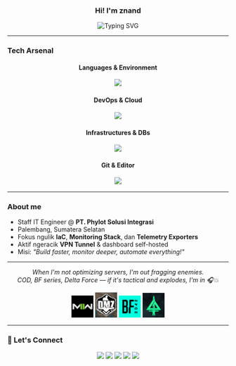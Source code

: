 <h3 align="center">Hi! I'm znand </h3>

<p align="center">
  <img src="https://readme-typing-svg.herokuapp.com?font=Fira+Code&size=22&pause=1000&color=F7941D&center=true&vCenter=true&width=800&lines=+DevOps+%7C+Cloud+%7C+Infra+Enthusiast;Prometheus+%7C+Python+%7C+Golang+Dev;+Exploring:+K8s,+Terraform,+Ansible,+GrafanaStack" alt="Typing SVG" />
</p>

---

### Tech Arsenal

<div align="center">

#### Languages & Environment
<img src="https://skillicons.dev/icons?i=go,python,bash,js,linux,debian&perline=8" />

#### DevOps & Cloud
<img src="https://skillicons.dev/icons?i=docker,kubernetes,terraform,aws,cloudflare,githubactions&perline=8" />

#### Infrastructures & DBs
<img src="https://skillicons.dev/icons?i=grafana,prometheus,mysql,sqlite,nginx&perline=8" />

#### Git & Editor
<img src="https://skillicons.dev/icons?i=git,github,gitlab,vscode&perline=8" />

</div>

---

### About me

- Staff IT Engineer @ **PT. Phylot Solusi Integrasi**
- Palembang, Sumatera Selatan
- Fokus ngulik **IaC**, **Monitoring Stack**, dan **Telemetry Exporters**
- Aktif ngeracik **VPN Tunnel** & dashboard self-hosted  
- Misi: *"Build faster, monitor deeper, automate everything!"*

---

<div align="center">
  <em>When I'm not optimizing servers, I'm out fragging enemies.<br>
  COD, BF series, Delta Force — if it's tactical and explodes, I'm in 🎧💥 </em>
</div>

<p align="center">
  <img src="assets/mw2.jpeg" width="50" title="COD MW2" />
  <img src="assets/dmz.jpg" width="50" title="DMZ Warzone" />
  <img src="assets/bf2042.png" width="50" title="Battlefield 2042" />
  <img src="assets/deltaforce03.jpg" width="50" title="Delta Force" />
</p>

---

### 🔗 Let's Connect

<p align="center">
  <a href="https://znand.my.id"><img src="https://img.shields.io/badge/Website-znand.my.id-blueviolet?style=for-the-badge&logo=google-chrome" /></a>
  <a href="https://instagram.com/znand_"><img src="https://img.shields.io/badge/Instagram-@znand_-E4405F?style=for-the-badge&logo=instagram&logoColor=white" /></a>
  <a href="https://twitter.com/nannozeta"><img src="https://img.shields.io/badge/Twitter-@nannozeta-1DA1F2?style=for-the-badge&logo=twitter&logoColor=white" /></a>
  <a href="https://t.me/nandzie"><img src="https://img.shields.io/badge/Telegram-@nandzie-26A5E4?style=for-the-badge&logo=telegram" /></a>
  <a href="https://gitlab.com/znand"><img src="https://img.shields.io/badge/GitLab-znand-FC6D26?style=for-the-badge&logo=gitlab" /></a>
</p>
